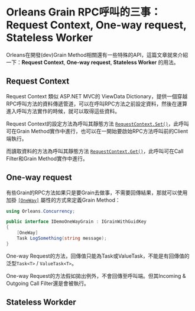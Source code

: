 # Orleans Grain RPC呼叫的三事：Request Context, One-way request, Stateless Worker 

Orleans在開發(dev)Grain Method相關還有一些特殊的API，這篇文章就來介紹一下：**Request Context**, **One-way request**, **Stateless Worker** 的用法。

## Request Context

Request Context 類似 ASP.NET MVC的 ViewData Dictionary，提供一個穿越RPC呼叫方法的資料傳遞管道，可以在呼叫RPC方法之前設定資料，然後在運算進入呼叫方法實作的時候，就可以取得這些資料。

Request Context的設定方法為呼叫其靜態方法 [`RequestContext.Set()`](https://learn.microsoft.com/en-us/dotnet/api/orleans.runtime.requestcontext.set)，此呼叫可在Grain Method實作中進行，也可以在一開始要啟始RPC方法呼叫前的Client端執行。

而讀取資料的方法為呼叫其靜態方法 [`RequestContext.Get()`](https://learn.microsoft.com/en-us/dotnet/api/orleans.runtime.requestcontext.get)，此呼叫可在Call Filter和Grain Method實作中進行。

## One-way request

有些Grain的RPC方法如果只是要Grain去做事，不需要回傳結果，那就可以使用加掛 [`[OneWay]`](https://learn.microsoft.com/en-us/dotnet/api/orleans.concurrency.onewayattribute) 屬性的方式來定義Grain Method：
```csharp
using Orleans.Concurrency;

public interface IDemoOneWayGrain : IGrainWithGuidKey
{
    [OneWay]
    Task LogSomething(string message);
}
```
One-way Request的方法，回傳值只能為Task或ValueTask，不能是有回傳值的泛型`Task<T>` / `ValueTask<T>`。

One-way Request的方法假如拋出例外，不會回傳至呼叫端。但其Incoming & Outgoing Call Filter還是會被執行。


## Stateless Workder
